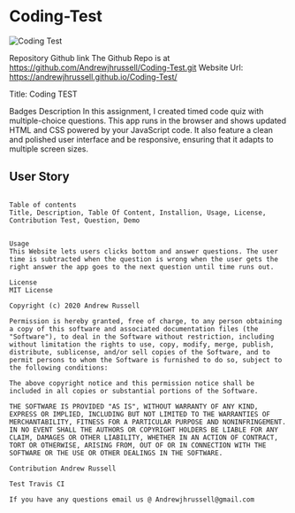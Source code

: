 # Coding-Test
![Coding Test](https://user-images.githubusercontent.com/59750392/85641145-bc8f2b80-b65b-11ea-9ae9-dae18c43923c.PNG)

Repository Github link
The Github Repo is at  https://github.com/Andrewjhrussell/Coding-Test.git 
Website Url: https://andrewjhrussell.github.io/Coding-Test/


Title:
Coding TEST

Badges
Description
In this assignment, I created timed code quiz with multiple-choice questions. This app  runs in the browser and shows updated HTML and CSS powered by your JavaScript code. It  also feature a clean and polished user interface and be responsive, ensuring that it adapts to multiple screen sizes.

## User Story

```

Table of contents
Title, Description, Table Of Content, Installion, Usage, License, Contribution Test, Question, Demo


Usage
This Website lets users clicks bottom and answer questions. The user time is subtracted when the question is wrong when the user gets the right answer the app goes to the next question until time runs out.

License
MIT License

Copyright (c) 2020 Andrew Russell

Permission is hereby granted, free of charge, to any person obtaining a copy of this software and associated documentation files (the "Software"), to deal in the Software without restriction, including without limitation the rights to use, copy, modify, merge, publish, distribute, sublicense, and/or sell copies of the Software, and to permit persons to whom the Software is furnished to do so, subject to the following conditions:

The above copyright notice and this permission notice shall be included in all copies or substantial portions of the Software.

THE SOFTWARE IS PROVIDED "AS IS", WITHOUT WARRANTY OF ANY KIND, EXPRESS OR IMPLIED, INCLUDING BUT NOT LIMITED TO THE WARRANTIES OF MERCHANTABILITY, FITNESS FOR A PARTICULAR PURPOSE AND NONINFRINGEMENT. IN NO EVENT SHALL THE AUTHORS OR COPYRIGHT HOLDERS BE LIABLE FOR ANY CLAIM, DAMAGES OR OTHER LIABILITY, WHETHER IN AN ACTION OF CONTRACT, TORT OR OTHERWISE, ARISING FROM, OUT OF OR IN CONNECTION WITH THE SOFTWARE OR THE USE OR OTHER DEALINGS IN THE SOFTWARE.

Contribution Andrew Russell

Test Travis CI

If you have any questions email us @ Andrewjhrussell@gmail.com